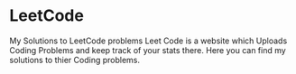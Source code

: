 # LeetCode
My Solutions to LeetCode problems
Leet Code is a website which Uploads Coding Problems and keep track of your stats there.
Here you can find my solutions to thier Coding problems.
